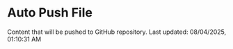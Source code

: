 # Auto Push File

Content that will be pushed to GitHub repository.
Last updated: 08/04/2025, 01:10:31 AM